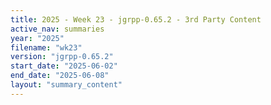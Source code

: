 ```yaml
---
title: 2025 - Week 23 - jgrpp-0.65.2 - 3rd Party Content
active_nav: summaries
year: "2025"
filename: "wk23"
version: "jgrpp-0.65.2"
start_date: "2025-06-02"
end_date: "2025-06-08"
layout: "summary_content"
---
```

